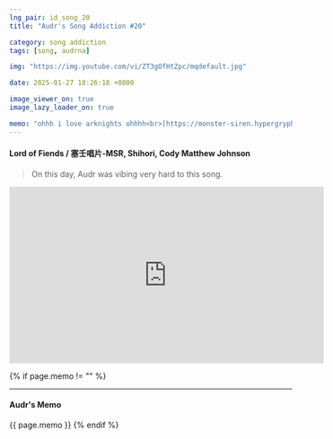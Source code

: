 ```yaml
---
lng_pair: id_song_20
title: "Audr's Song Addiction #20"

category: song addiction
tags: [song, audrna]

img: "https://img.youtube.com/vi/ZT3gOfHtZpc/mqdefault.jpg"

date: 2025-01-27 18:26:18 +0800

image_viewer_on: true
image_lazy_loader_on: true

memo: "ohhh i love arknights ohhhh<br>[https://monster-siren.hypergryph.com/music/697602](https://monster-siren.hypergryph.com/music/697602){:target='_blank'}"
---
```


<!-- outline-start -->

#### Lord of Fiends / 塞壬唱片-MSR, Shihori, Cody Matthew Johnson

<!-- outline-end -->

> On this day, Audr was vibing very hard to this song.

<iframe
  width="560"
  height="315"
  src="https://www.youtube.com/embed/ZT3gOfHtZpc"
  title="YouTube video player"
  frameborder="0"
  allow="accelerometer; clipboard-write; encrypted-media; gyroscope; picture-in-picture; web-share"
  referrerpolicy="strict-origin-when-cross-origin"
  allowfullscreen
  data-align="center"
></iframe>

{% if page.memo != "" %}

<hr>

#### Audr's Memo

{{ page.memo }}
{% endif %}